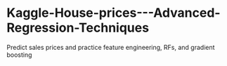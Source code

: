 # Kaggle-House-prices---Advanced-Regression-Techniques
Predict sales prices and practice feature engineering, RFs, and gradient boosting
